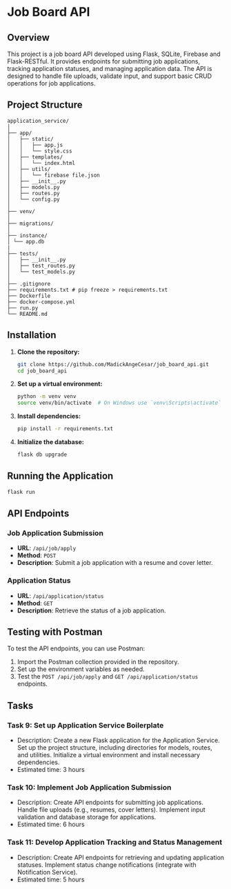# Job Board API

## Overview

This project is a job board API developed using Flask, SQLite, Firebase and Flask-RESTful. It provides endpoints for submitting job applications, tracking application statuses, and managing application data. The API is designed to handle file uploads, validate input, and support basic CRUD operations for job applications.

## Project Structure

```
application_service/
│
├── app/
│   ├── static/
│   │   ├── app.js
│   │   └── style.css
│   ├── templates/
│   │   └── index.html
│   ├── utils/
│   │   └── firebase file.json
│   ├── __init__.py
│   ├── models.py
│   ├── routes.py
│   └── config.py
│
├── venv/
│
├── migrations/
│
├── instance/
│ └── app.db
|
├── tests/
│   ├── __init__.py
│   ├── test_routes.py
│   └── test_models.py
│
├── .gitignore
├── requirements.txt # pip freeze > requirements.txt   
├── Dockerfile
├── docker-compose.yml
├── run.py
└── README.md
```

## Installation

1. **Clone the repository:**
   ```bash
   git clone https://github.com/MadickAngeCesar/job_board_api.git
   cd job_board_api
   ```

2. **Set up a virtual environment:**
   ```bash
   python -m venv venv
   source venv/bin/activate  # On Windows use `venv\Scripts\activate`
   ```

3. **Install dependencies:**
   ```bash
   pip install -r requirements.txt
   ```

4. **Initialize the database:**
   ```bash
   flask db upgrade
   ```

## Running the Application
```bash
flask run
```

## API Endpoints

### Job Application Submission

- **URL**: `/api/job/apply`
- **Method**: `POST`
- **Description**: Submit a job application with a resume and cover letter.

### Application Status

- **URL**: `/api/application/status`
- **Method**: `GET`
- **Description**: Retrieve the status of a job application.

## Testing with Postman

To test the API endpoints, you can use Postman:

1. Import the Postman collection provided in the repository.
2. Set up the environment variables as needed.
3. Test the `POST /api/job/apply` and `GET /api/application/status` endpoints.

## Tasks

### Task 9: Set up Application Service Boilerplate
- Description: Create a new Flask application for the Application Service. Set up the project structure, including directories for models, routes, and utilities. Initialize a virtual environment and install necessary dependencies.
- Estimated time: 3 hours

### Task 10: Implement Job Application Submission
- Description: Create API endpoints for submitting job applications. Handle file uploads (e.g., resumes, cover letters). Implement input validation and database storage for applications.
- Estimated time: 6 hours

### Task 11: Develop Application Tracking and Status Management
- Description: Create API endpoints for retrieving and updating application statuses. Implement status change notifications (integrate with Notification Service).
- Estimated time: 5 hours